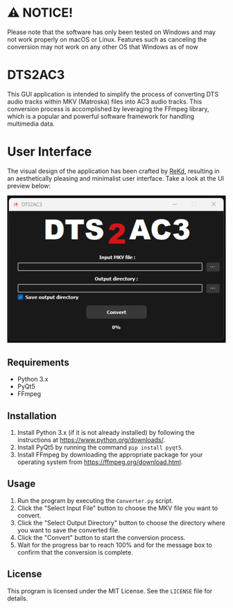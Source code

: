# ⚠️ NOTICE!
Please note that the software has only been tested on Windows and may not work properly on macOS or Linux. Features such as canceling the conversion may not work on any other OS that Windows as of now

# DTS2AC3

This GUI application is intended to simplify the process of converting DTS audio tracks within MKV (Matroska) files into AC3 audio tracks. This conversion process is accomplished by leveraging the FFmpeg library, which is a popular and powerful software framework for handling multimedia data.

# User Interface
The visual design of the application has been crafted by [ReKd](https://github.com/ReKd05), resulting in an aesthetically pleasing and minimalist user interface. Take a look at the UI preview below:

![beautiful UI created by ReKd](img/preview.png)

## Requirements

- Python 3.x
- PyQt5
- FFmpeg

## Installation

1. Install Python 3.x (if it is not already installed) by following the instructions at https://www.python.org/downloads/.
2. Install PyQt5 by running the command `pip install pyqt5`.
3. Install FFmpeg by downloading the appropriate package for your operating system from https://ffmpeg.org/download.html.

## Usage

1. Run the program by executing the `Converter.py` script.
2. Click the "Select Input File" button to choose the MKV file you want to convert.
3. Click the "Select Output Directory" button to choose the directory where you want to save the converted file.
4. Click the "Convert" button to start the conversion process.
5. Wait for the progress bar to reach 100% and for the message box to confirm that the conversion is complete.

## License

This program is licensed under the MIT License. See the `LICENSE` file for details.